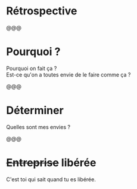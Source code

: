 <!-- .slide: data-state="contrasted" -->

# Rétrospective

@@@

# Pourquoi ?

Pourquoi on fait ça ?<br>
Est-ce qu'on a toutes envie de le faire comme ça ?

@@@

# Déterminer

Quelles sont mes envies ?

@@@

# ~~Entreprise~~ libérée

C'est toi qui sait quand tu es libérée.

